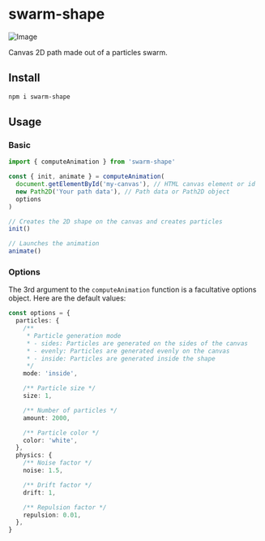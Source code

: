# swarm-shape

![Image](https://aautcq-github-repositories-images.s3.eu-west-3.amazonaws.com/swarm-shape.gif)

Canvas 2D path made out of a particles swarm.

## Install

```bash
npm i swarm-shape
```

## Usage

### Basic

```ts
import { computeAnimation } from 'swarm-shape'

const { init, animate } = computeAnimation(
  document.getElementById('my-canvas'), // HTML canvas element or id
  new Path2D('Your path data'), // Path data or Path2D object
  options
)

// Creates the 2D shape on the canvas and creates particles
init()

// Launches the animation
animate()
```

### Options

The 3rd argument to the `computeAnimation` function is a facultative options object. Here are the default values:

```ts
const options = {
  particles: {
    /**
     * Particle generation mode
     * - sides: Particles are generated on the sides of the canvas
     * - evenly: Particles are generated evenly on the canvas
     * - inside: Particles are generated inside the shape
     */
    mode: 'inside',

    /** Particle size */
    size: 1,

    /** Number of particles */
    amount: 2000,

    /** Particle color */
    color: 'white',
  },
  physics: {
    /** Noise factor */
    noise: 1.5,

    /** Drift factor */
    drift: 1,

    /** Repulsion factor */
    repulsion: 0.01,
  },
}
```
